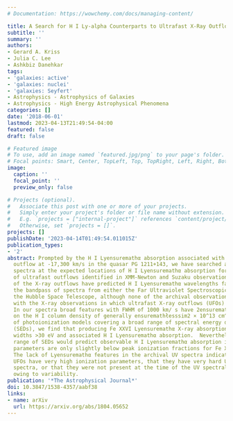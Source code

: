 ```yaml
---
# Documentation: https://wowchemy.com/docs/managing-content/

title: A Search for H I Ly-alpha Counterparts to Ultrafast X-Ray Outflows
subtitle: ''
summary: ''
authors:
- Gerard A. Kriss
- Julia C. Lee
- Ashkbiz Danehkar
tags:
- 'galaxies: active'
- 'galaxies: nuclei'
- 'galaxies: Seyfert'
- Astrophysics - Astrophysics of Galaxies
- Astrophysics - High Energy Astrophysical Phenomena
categories: []
date: '2018-06-01'
lastmod: 2023-04-13T21:49:54-04:00
featured: false
draft: false

# Featured image
# To use, add an image named `featured.jpg/png` to your page's folder.
# Focal points: Smart, Center, TopLeft, Top, TopRight, Left, Right, BottomLeft, Bottom, BottomRight.
image:
  caption: ''
  focal_point: ''
  preview_only: false

# Projects (optional).
#   Associate this post with one or more of your projects.
#   Simply enter your project's folder or file name without extension.
#   E.g. `projects = ["internal-project"]` references `content/project/deep-learning/index.md`.
#   Otherwise, set `projects = []`.
projects: []
publishDate: '2023-04-14T01:49:54.011015Z'
publication_types:
- '2'
abstract: Prompted by the H I Lyensuremathα absorption associated with the X-ray ultrafast
  outflow at -17,300 km/s in the quasar PG 1211+143, we have searched archival UV
  spectra at the expected locations of H I Lyensuremathα absorption for a large sample
  of ultrafast outflows identified in XMM-Newton and Suzaku observations. Sixteen
  of the X-ray outflows have predicted H I Lyensuremathα wavelengths falling within
  the bandpass of spectra from either the Far Ultraviolet Spectroscopic Explorer or
  the Hubble Space Telescope, although none of the archival observations were simultaneous
  with the X-ray observations in which ultrafast X-ray outflows (UFOs) were detected.
  In our spectra broad features with FWHM of 1000 km/ s have 2ensuremathσ upper limits
  on the H I column density of generally ensuremathłesssim2 × 10^13 cm^-2. Using grids
  of photoionization models covering a broad range of spectral energy distributions
  (SEDs), we find that producing Fe XXVI Lyensuremathα X-ray absorption with equivalent
  widths >30 eV and associated H I Lyensuremathα absorption.  Nevertheless, a wide
  range of SEDs would predict observable H I Lyensuremathα absorption if ionization
  parameters are only slightly below peak ionization fractions for Fe XXV and Fe XXVI.
  The lack of Lyensuremathα features in the archival UV spectra indicates that the
  UFOs have very high ionization parameters, that they have very hard UV-ionizing
  spectra, or that they were not present at the time of the UV spectral observations
  owing to variability.
publication: '*The Astrophysical Journal*'
doi: 10.3847/1538-4357/aabf38
links:
- name: arXiv
  url: https://arxiv.org/abs/1804.05652
---
```

